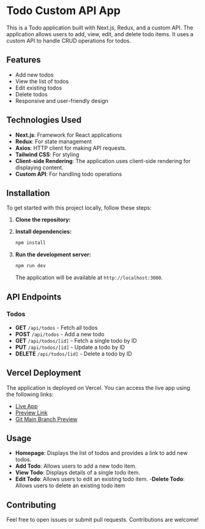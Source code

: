 
# Todo Custom API App

This is a Todo application built with Next.js, Redux, and a custom API. The application allows users to add, view, edit, and delete todo items. It uses a custom API to handle CRUD operations for todos.

## Features

- Add new todos
- View the list of todos
- Edit existing todos
- Delete todos
- Responsive and user-friendly design

## Technologies Used

- **Next.js**: Framework for React applications
- **Redux**: For state management
- **Axios**: HTTP client for making API requests.
- **Tailwind CSS**: For styling
- **Client-side Rendering**: The application uses client-side rendering for displaying content.
- **Custom API**: For handling todo operations

## Installation

To get started with this project locally, follow these steps:

1. **Clone the repository:**
  

2. **Install dependencies:**
   ```bash
   npm install
   ```

3. **Run the development server:**
   ```bash
   npm run dev
   ```

   The application will be available at `http://localhost:3000`.

## API Endpoints

### Todos

- **GET** `/api/todos` - Fetch all todos
- **POST** `/api/todos` - Add a new todo
- **GET** `/api/todos/[id]` - Fetch a single todo by ID
- **PUT** `/api/todos/[id]` - Update a todo by ID
- **DELETE** `/api/todos/[id]` - Delete a todo by ID

## Vercel Deployment

The application is deployed on Vercel. You can access the live app using the following links:

- [Live App](https://todo-custom-api-app.vercel.app)
- [Preview Link](https://todo-custom-api-app-henry-s-projects-59f57949.vercel.app)
- [Git Main Branch Preview](https://todo-custom-api-app-git-main-henry-s-projects-59f57949.vercel.app)

## Usage

- **Homepage**: Displays the list of todos and provides a link to add new todos.
- **Add  Todo**: Allows users to add a new todo item.
- **View Todo**: Displays details of a single todo item.
- **Edit Todo**: Allows users to edit an existing todo item.
-**Delete Todo**: Allows users to delete an existing todo item

## Contributing

Feel free to open issues or submit pull requests. Contributions are welcome!

